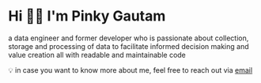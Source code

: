 # Hi 👋🏻 I'm Pinky Gautam
a data engineer and former developer who is passionate about collection, storage and processing of data to facilitate informed decision making and value creation all with readable and maintainable code

💡 in case you want to know more about me, feel free to reach out via [email](mailto:pinky.gtm@outlook.com)
